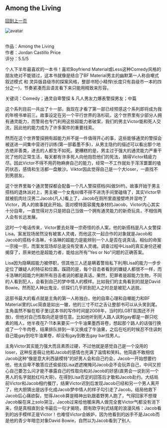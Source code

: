 ## Among the Living
[回到上一页](https://boheme130.github.io/PsyCop/)

![avatar](https://kbimages1-a.akamaihd.net/df595091-aa22-46ff-82d0-c73e8d65599b/1200/1200/False/psycop-briefs-volume-1.jpg)
<br>
<br>

作品：Among the Living <br>
作者：Jordan Castillo Price <br>
评分：5.5/5 <br>

个人下半年最喜欢的一本书！喜欢Boyfriend Material或Less这种Comedy风格的朋友绝对不能错过，这本书就像是结合了BF Material男主的幽默第一人称自嘲式叙述模式 和 灵异版县级市的探案风格，整部书短小精悍(长度只有县级市一本的四分之一)，节奏紧凑而且语言看下来只能用精致来形容。

关键词：Comedy；通灵自卑警探 & 凡人男友力爆表警探男友；中篇

这个系列目前一共出了十一部，我现在才看了第一部已经预感这个系列即将成为我的年榜书单前三。故事设定在另一个平行世界的洛杉矶，这个世界里有少部分人拥有通灵能力，而警局也专门利用这些超能力者破案，我们的男主Victor能和死人交流，因此他的能力成为了许多案件的重要线索。

然而在这个世界警探拥有超能力并不是一件值得开心的事，这些能够通灵的警探会被送进一间集中营进行训练(第一部着墨不多)，从男主隐约的描述可以看出那个地方绝非善类，进去的人都生不如死。更糟糕的是，男主过于强大的通灵能力严重干扰了他的正常生活，每天都有许多死人向他抱怨他们的死法，搞得Victor精疲力尽。因此Victor不得不用药物麻痹自己的能力，经常一不工作就处于浑浑噩噩的嗑药状态，感情和生活都一盘散沙。Viktor因此觉得自己是一个大loser，一直找不到男朋友。

这个世界里每个通灵警探都会配备一个凡人警探搭档(叫做Stiff)。故事开始于男主搭档的退休派对上，男主被一个女鬼纠缠不得不进洗手间里磕嗨了，其实Victor早就被肌肉壮汉男二Jacob(凡人)看上了，Jacob在厕所里直接壁咚并湿吻了Victor，两人的故事就此开始。面对模特面容魔鬼身材的Jacob，Victor内心其实十分自卑，一直觉得对方只是把自己当做一个拥有通灵能力的新奇玩具，不相信两人会有长远发展。

这时一个电话传来，Victor要去处理一宗奇怪的杀人案，他的新搭档是凡人女警探Lisa。案发现场居然没有被害人灵魂，而他这次一起合作的对象就是Jacob和Jacob的搭档卡洛琳，卡洛琳的超能力是能辨别一个人是否在说真话。相似的命案一宗接一宗，而案发现场却总是没有受害人灵魂。调查过程中Lisa的真实身份还被揭穿了，原来她也是超能力者，能给出所有”Yes or No”问题的正确答案。

Lisa因为隐瞒超能力被停职，但其他三人还是瞒着警局私下利用Lisa的能力一步步定位了嫌疑人的特征和位置。蹊跷的是，每个目击者看到的嫌疑人都很不一样，而卡洛琳的超能力判断所有目击者说的都是真话。果然，犯罪者是超能力生物，不同的人看到犯人，会看到自己的梦中情人的模样。比如我们的主角看到的就是David Bowie。然而犯人神出鬼没，侦探们几乎抓到犯人之时总是被犯人逃脱。

这部书最大的看点就是主角的第一人称独白，他的自卑心理和自嘲能力和BF Material里的Luc简直是如出一辙，他的三寸不烂之舌让整部书可以从头笑到尾。主角虽然不躲在柜子里(这本书的写作时间是2008年，当时的LGBT氛围还不开放)，但他对自己性取向还是很在意。比如他听到死人路人讽刺gay都是一群只吃素的贱人，他半夜在7-11本来要买一个牛油果墨西哥卷，想起那个路人的话强行换成了一个牛肉卷，结果排队排到一半又换成了牛油果，之后在吃的时候忍不住讽刺自己能gay到吃牛油果卷，却没有gay到敢去gay bar找男人。

主角Victor其实能力强大而且素质过硬，不过他就是感觉自己是一个没用的loser，这种反差萌让他和Jacob的感情也充满了温情和笑料。他简直不敢相信Jacob这种”像是意大利西装模特”的好男人会和自己约会，Jacob一开始想要约他，他太自卑不敢答应还偷偷找Lisa遮遮掩掩问Jacob会不会玩弄自己，中间又担心自己要怎么问才能不暴露自己的性取向和对Jacob的好感(直男会一说到另一个男人的名字就脸红吗大哥)，在得到Lisa否定的回答后才敢和Jacob赴约。大结局前Victor和Jacob相约餐厅，结果Victor迟到后发现Jacob已经和另一个男人离开了，他大胆猜出是凶手化成Jacob梦中情人的样子勾引走了Jacob。结局他救下Jacob后心痛欲裂，觉得Jacob算是精神出轨跟着野男人跑了，气得回家不想理Jacob躲在床上solo哭泣，Jacob过来给他暖床两人做完全套Victor气都没有消下来，但是真相直到全书最后一句才揭晓，颇有欧亨利式结尾的浪漫风格：Jacob看到的凶手模样正是Victor！也难怪Victor会嫉妒，因为他看到的凶手不是Jacob而是他的青少年暗恋对象David Bowie，自然以为Jacob看到了别人. 

